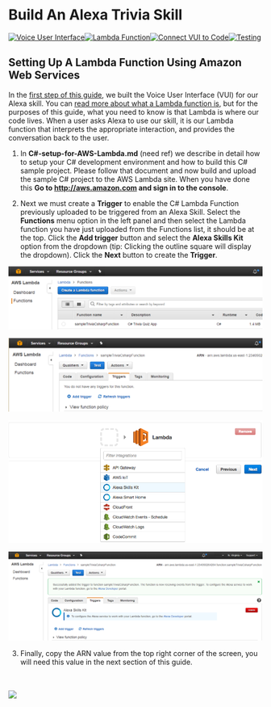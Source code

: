 # Build An Alexa Trivia Skill
[![Voice User Interface](https://m.media-amazon.com/images/G/01/mobile-apps/dex/alexa/alexa-skills-kit/tutorials/navigation/1-locked._TTH_.png)](1-voice-user-interface.md)[![Lambda Function](https://m.media-amazon.com/images/G/01/mobile-apps/dex/alexa/alexa-skills-kit/tutorials/navigation/2-on._TTH_.png)](2-lambda-function.md)[![Connect VUI to Code](https://m.media-amazon.com/images/G/01/mobile-apps/dex/alexa/alexa-skills-kit/tutorials/navigation/3-off._TTH_.png)](3-connect-vui-to-code.md)[![Testing](https://m.media-amazon.com/images/G/01/mobile-apps/dex/alexa/alexa-skills-kit/tutorials/navigation/4-off._TTH_.png)](4-testing.md)

## Setting Up A Lambda Function Using Amazon Web Services

In the [first step of this guide](https://github.com/alexa/skill-sample-nodejs-fact/blob/master/step-by-step/1-voice-user-interface.md), we built the Voice User Interface (VUI) for our Alexa skill. You can [read more about what a Lambda function is](http://aws.amazon.com/lambda), but for the purposes of this guide, what you need to know is that Lambda is where our code lives.  When a user asks Alexa to use our skill, it is our Lambda function that interprets the appropriate interaction, and provides the conversation back to the user.

1.  In **C#-setup-for-AWS-Lambda.md** (need ref) we describe in detail how to setup your C# development environment and how to build this C# sample project. Please follow that document and now build and upload the sample C# project to the AWS Lambda site. When you have done this **Go to http://aws.amazon.com and sign in to the console**.

2.  Next we must create a **Trigger** to enable the C# Lambda Function previously uploaded to be triggered from an Alexa Skill. Select the **Functions** menu option in the left panel and then select the Lambda function you have just uploaded from the Functions list, it should be at the top. Click the **Add trigger** button and select the **Alexa Skills Kit** option from the dropdown (tip: Clicking the outline square will display the dropdown). Click the **Next** button to create the **Trigger**.  

 ![](2-lambda-fig1.png)

 ![](2-lambda-fig2.png)

 ![](2-lambda-fig3.png)

 ![](2-lambda-fig4.png)

3. Finally, copy the ARN value from the top right corner of the screen, you will need this value in the next section of this guide.


<br/><br/>
<a href="3-connect-vui-to-code.md"><img src="https://m.media-amazon.com/images/G/01/mobile-apps/dex/alexa/alexa-skills-kit/tutorials/general/buttons/button_next_connect_vui_to_code._TTH_.png"/></a>

<img height="1" width="1" src="https://www.facebook.com/tr?id=1847448698846169&ev=PageView&noscript=1"/>
